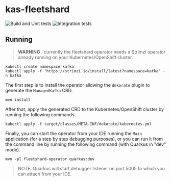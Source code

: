# kas-fleetshard

![Build and Unit tests](https://github.com/bf2fc6cc711aee1a0c2a/kas-fleetshard/workflows/Build%20and%20Unit%20tests/badge.svg)
![Integration tests](https://github.com/bf2fc6cc711aee1a0c2a/kas-fleetshard/workflows/Integration%20tests/badge.svg)

## Running

> **WARNING** : currently the fleetshard operator needs a Strimzi operator already running on your Kubernetes/OpenShift cluster.

```shell
kubectl create namespace kafka
kubectl apply -f 'https://strimzi.io/install/latest?namespace=kafka' -n kafka
```

The first step is to install the operator allowing the `dekorate` plugin to generate the `ManagedKafka` CRD.

```shell
mvn install
```

After that, apply the generated CRD to the Kubernetes/OpenShift cluster by running the following commands.

```shell
kubectl apply -f target/classes/META-INF/dekorate/kubernetes.yml
```

Finally, you can start the operator from your IDE running the `Main` application (for a step by step debugging purposes), 
or you can run it from the command line by running the following command (with Quarkus in "dev" mode).

```shell
mvn -pl fleetshard-operator quarkus:dev
```

> NOTE: Quarkus will start debugger listener on port 5005 to which you can attach from your IDE.
